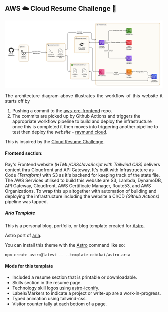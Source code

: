 ## AWS ☁️ Cloud Resume Challenge 🚀

![Ray's Portfolio Website](./frontend/public/assets/images/projects/aws_crc_architecture_diagram.png)

<p style="text-align: justify;">
The architecture diagram above illustrates the workflow of this website it starts off by 

1. Pushing a commit to the [aws-crc-frontend](https://github.com/araxia55/aws-crc-frontend) repo.
2. The commits are picked up by Github Actions and triggers the appropriate workflow pipeline to build and deploy the infrastructure once this is completed it then moves into triggering another pipeline to test then deploy the *website* - [raymund.cloud](https://www.raymund.cloud).

This is inspired by the [Cloud Resume Challenge](https://cloudresumechallenge.dev/docs/the-challenge/aws/).



#### Frontend section:

Ray's Frontend website *(HTML/CSS/JavaScript with Tailwind CSS)* delivers content thru Cloudfront and API Gateway. It's built with Infrastructure as Code *(Terraform)* with S3 as it's backend for keeping track of the state file. The AWS Services utilised to build this website are S3, Lambda, DynamoDB, API Gateway, Cloudfront, AWS Certificate Manager, Route53, and AWS Organizations. To wrap this up altogether with automation of building and deploying the infrastructure including the website a CI/CD *(Github Actions)* pipeline was tapped.

##### Aria Template

This is a personal blog, portfolio, or blog template created for [Astro](https://astro.build).

Astro port of [aria](https://github.com/static-templates/aria).

You can install this theme with the [Astro](https://astro.build) command like so:

```js
npm create astro@latest -- --template ccbikai/astro-aria
```

#### Mods for this template 

- Included a resume section that is printable or downloadable.
- Skills section in the resume page.
- Technology skill logos using [astro-iconify](https://www.npmjs.com/package/astro-icon).
- Labels/Markers to indicate a project or write-up are a work-in-progress.
- Typed animation using tailwind-css.
- Visitor counter tally at each bottom of a page.
</p>
